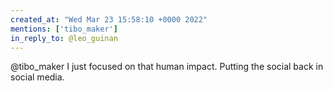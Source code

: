 ```yaml
---
created_at: "Wed Mar 23 15:58:10 +0000 2022"
mentions: ['tibo_maker']
in_reply_to: @leo_guinan
---
```


@tibo_maker I just focused on that human impact. Putting the social back in social media.